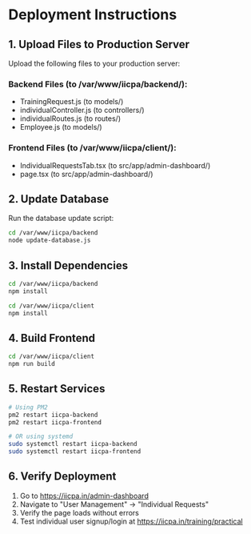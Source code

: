 # Deployment Instructions

## 1. Upload Files to Production Server

Upload the following files to your production server:

### Backend Files (to /var/www/iicpa/backend/):
- TrainingRequest.js (to models/)
- individualController.js (to controllers/)
- individualRoutes.js (to routes/)
- Employee.js (to models/)

### Frontend Files (to /var/www/iicpa/client/):
- IndividualRequestsTab.tsx (to src/app/admin-dashboard/)
- page.tsx (to src/app/admin-dashboard/)

## 2. Update Database

Run the database update script:
```bash
cd /var/www/iicpa/backend
node update-database.js
```

## 3. Install Dependencies

```bash
cd /var/www/iicpa/backend
npm install

cd /var/www/iicpa/client
npm install
```

## 4. Build Frontend

```bash
cd /var/www/iicpa/client
npm run build
```

## 5. Restart Services

```bash
# Using PM2
pm2 restart iicpa-backend
pm2 restart iicpa-frontend

# OR using systemd
sudo systemctl restart iicpa-backend
sudo systemctl restart iicpa-frontend
```

## 6. Verify Deployment

1. Go to https://iicpa.in/admin-dashboard
2. Navigate to "User Management" → "Individual Requests"
3. Verify the page loads without errors
4. Test individual user signup/login at https://iicpa.in/training/practical
